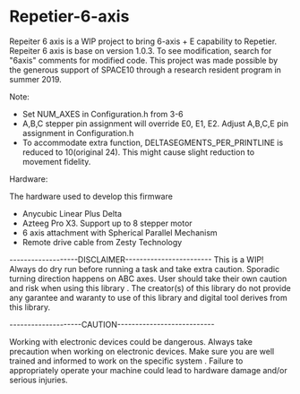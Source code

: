 # Repetier-6-axis

Repeiter 6 axis is a WIP project to bring 6-axis + E capability to Repetier.
Repeiter 6 axis is base on version 1.0.3.
To see modification, search for "6axis" comments for modified code.
This project was made possible by the generous support of SPACE10 through a research resident program in summer 2019.


Note:
 * Set NUM_AXES in Configuration.h from 3-6
 * A,B,C stepper pin assignment will override E0, E1, E2. Adjust A,B,C,E pin assignment in Configuration.h
 * To accommodate extra function, DELTASEGMENTS_PER_PRINTLINE is reduced to 10(original 24). This might cause slight reduction to movement fidelity.



Hardware:

The hardware used to develop this firmware
 * Anycubic Linear Plus Delta
 * Azteeg Pro X3. Support up to 8 stepper motor
 * 6 axis attachment with Spherical Parallel Mechanism
 * Remote drive cable from Zesty Technology


-------------------DISCLAIMER------------------------
This is a WIP! Always do dry run before running a task and take extra caution.
Sporadic turning direction happens on ABC axes.
User should take their own caution and risk when using this library
.
The creator(s) of this library do not provide any garantee and waranty to use of this library and digital tool derives from this library.

--------------------CAUTION---------------------------

Working with electronic devices could be dangerous.
Always take precaution when working on electronic devices.
Make sure you are well trained and informed to work on the specific system
.
Failure to appropriately operate your machine could lead to hardware damage and/or serious injuries.